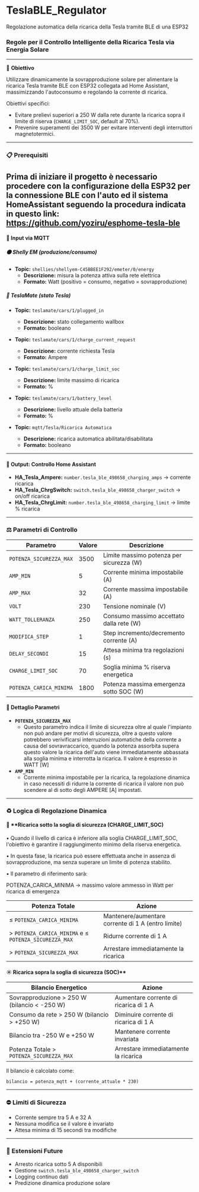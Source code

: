 # TeslaBLE_Regulator
Regolazione automatica della ricarica della Tesla tramite BLE di una ESP32

### Regole per il Controllo Intelligente della Ricarica Tesla via Energia Solare

---

🌟 **Obiettivo**

Utilizzare dinamicamente la sovrapproduzione solare per alimentare la ricarica Tesla tramite BLE con ESP32 collegata ad Home Assistant, massimizzando l'autoconsumo e regolando la corrente di ricarica.

Obiettivi specifici:

- Evitare prelievi superiori a 250 W dalla rete durante la ricarica sopra il limite di riserva (`CHARGE_LIMIT_SOC`, default al 70%).
- Prevenire superamenti dei 3500 W per evitare interventi degli interruttori magnetotermici.

---
### 📋 **Prerequisiti**
Prima di iniziare il progetto è necessario procedere con la configurazione della ESP32 per la connessione BLE con l'auto ed il sistema HomeAssistant seguendo la procedura indicata in questo link: https://github.com/yoziru/esphome-tesla-ble
---
#### 🛁 **Input via MQTT**

##### 🟠 **Shelly EM (produzione/consumo)**

- **Topic:** `shellies/shellyem-C45BBEE1F292/emeter/0/energy`
  - **Descrizione:** misura la potenza attiva sulla rete elettrica
  - **Formato:** Watt (positivo = consumo, negativo = sovrapproduzione)

##### 🗾 **TeslaMate (stato Tesla)**

- **Topic:** `teslamate/cars/1/plugged_in`
  - **Descrizione:** stato collegamento wallbox
  - **Formato:** booleano

- **Topic:** `teslamate/cars/1/charge_current_request`
  - **Descrizione:** corrente richiesta Tesla
  - **Formato:** Ampere

- **Topic:** `teslamate/cars/1/charge_limit_soc`
  - **Descrizione:** limite massimo di ricarica
  - **Formato:** %

- **Topic:** `teslamate/cars/1/battery_level`
  - **Descrizione:** livello attuale della batteria
  - **Formato:** %

- **Topic:** `mqtt/Tesla/Ricarica Automatica`
  - **Descrizione:** ricarica automatica abilitata/disabilitata
  - **Formato:** booleano

---

#### 🔋 **Output: Controllo Home Assistant**

- **HA\_Tesla\_Ampere:** `number.tesla_ble_498658_charging_amps` → corrente ricarica
- **HA\_Tesla\_ChrgSwitch:** `switch.tesla_ble_498658_charger_switch` → on/off ricarica
- **HA\_Tesla\_ChrgLimit:** `number.tesla_ble_498658_charging_limit` → limite % ricarica

---

### ⚖️ **Parametri di Controllo**

| Parametro               | Valore | Descrizione                              |
| ----------------------- | ------ | ---------------------------------------- |
| `POTENZA_SICUREZZA_MAX` | 3500   | Limite massimo potenza per sicurezza (W) |
| `AMP_MIN`               | 5      | Corrente minima impostabile (A)          |
| `AMP_MAX`               | 32     | Corrente massima impostabile (A)         |
| `VOLT`                  | 230    | Tensione nominale (V)                    |
| `WATT_TOLLERANZA`       | 250    | Consumo massimo accettato dalla rete (W) |
| `MODIFICA_STEP`         | 1      | Step incremento/decremento corrente (A)  |
| `DELAY_SECONDI`         | 15     | Attesa minima tra regolazioni (s)        |
| `CHARGE_LIMIT_SOC`      | 70     | Soglia minima % riserva energetica       |
| `POTENZA_CARICA_MINIMA` | 1800   | Potenza massima emergenza sotto SOC (W)  |

#### 📌 Dettaglio Parametri
- **`POTENZA_SICUREZZA_MAX`**
  - Questo parametro indica il limite di sicurezza oltre al quale l'impianto non può andare per motivi di sicurezza, oltre a questo valore potrebbero verivificarsi interruzioni automatiche della corrente a causa del sovravraccarico, quando la potenza assorbita supera questo valore la ricarica dell'auto viene immediatamente abbassata alla soglia minima e interrotta la ricarica. Il valore è espresso in WATT [W]
- **`AMP_MIN`**
  - Corrente minima impostabile per la ricarica, la regolazione dinamica in caso necessiti di ridurre la corrente di ricarica il valore non può scendere al di sotto degli AMPERE [A] impostati.
---

### ♻️ **Logica di Regolazione Dinamica**

#### 🔻 \*\*Ricarica sotto la soglia di sicurezza (CHARGE\_LIMIT\_SOC)

• Quando il livello di carica è inferiore alla soglia CHARGE\_LIMIT\_SOC, l'obiettivo è garantire il raggiungimento minimo della riserva energetica.&#x20;

• In questa fase, la ricarica può essere effettuata anche in assenza di sovrapproduzione, ma senza superare un limite di potenza stabilito.&#x20;

• Il parametro di riferimento sarà:&#x20;

POTENZA\_CARICA\_MINIMA → massimo valore ammesso in Watt per ricarica di emergenza

| **Potenza Totale**                                    | **Azione**                                         |
| ----------------------------------------------------- | -------------------------------------------------- |
| ≤ `POTENZA_CARICA_MINIMA`                             | Mantenere/aumentare corrente di 1 A (entro limite) |
| > `POTENZA_CARICA_MINIMA` e ≤ `POTENZA_SICUREZZA_MAX` | Ridurre corrente di 1 A                            |
| > `POTENZA_SICUREZZA_MAX`                             | Arrestare immediatamente la ricarica               |

#### ☀️ Ricarica sopra la soglia di sicurezza (SOC)\*\*



| **Bilancio Energetico**                      | **Azione**                            |
| -------------------------------------------- | ------------------------------------- |
| Sovrapproduzione > 250 W (bilancio < -250 W) | Aumentare corrente di ricarica di 1 A |
| Consumo da rete > 250 W (bilancio > +250 W)  | Diminuire corrente di ricarica di 1 A |
| Bilancio tra -250 W e +250 W                 | Mantenere corrente invariata          |
| Potenza Totale > `POTENZA_SICUREZZA_MAX`     | Arrestare immediatamente la ricarica  |

Il bilancio è calcolato come:

```
bilancio = potenza_mqtt + (corrente_attuale * 230)
```

---

### ⛔️ **Limiti di Sicurezza**

- Corrente sempre tra 5 A e 32 A
- Nessuna modifica se il valore è invariato
- Attesa minima di 15 secondi tra modifiche

---

### 🧠 **Estensioni Future**

- Arresto ricarica sotto 5 A disponibili
- Gestione `switch.tesla_ble_498658_charger_switch`
- Logging continuo dati
- Predizione dinamica produzione solare

